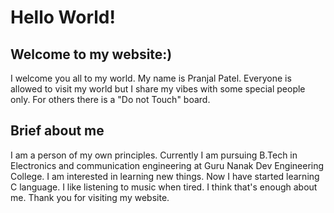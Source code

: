 # Hello World!
## Welcome to my website:)
I welcome you all to my world. My name is Pranjal Patel. Everyone is allowed to visit my world but I share my vibes with some special people only. For others there is a "Do not Touch" board.
## Brief about me
I am a person of my own principles. Currently I am pursuing B.Tech in Electronics and communication engineering at Guru Nanak Dev Engineering College. I am interested in learning new things. Now I have started learning C language. I like listening to music when tired. I think that's enough about me.
Thank you for visiting my website.
